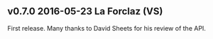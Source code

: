 v0.7.0 2016-05-23 La Forclaz (VS)
---------------------------------

First release. Many thanks to David Sheets for his review of the API.

